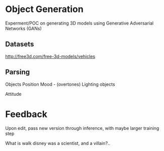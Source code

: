 # Object Generation
Experment/POC on generating 3D models using Generative Adversarial Networks (GANs)

## Datasets
http://free3d.com/free-3d-models/vehicles

## Parsing
Objects
Position
Mood - (overtones)
Lighting 
objects

Attitude

# Feedback
Upon edit, pass new version through inference, with maybe larger training step

What is walk disney was a scientist, and a villain?..
